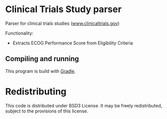 # Clinical Trials Study parser

Parser for clinical trials studies (www.clinicaltrials.gov)

Functionality:

* Extracts ECOG Performance Score from Eligibility Criteria
 
## Compiling and running

This program is build with [Gradle](https://gradle.org/).


# Redistributing

This code is distributed under BSD3 License. It may be freely redistributed, subject to the provisions of this license.
